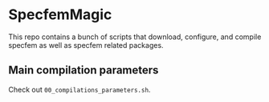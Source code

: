 # SpecfemMagic

This repo contains a bunch of scripts that download, configure, and compile 
specfem as well as specfem related packages.

## Main compilation parameters

Check out `00_compilations_parameters.sh`.